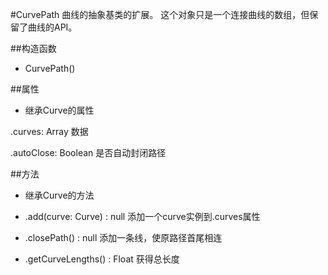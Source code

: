 #CurvePath
曲线的抽象基类的扩展。
这个对象只是一个连接曲线的数组，但保留了曲线的API。

##构造函数
* CurvePath()

##属性
* 继承Curve的属性

.curves: Array
数据

.autoClose: Boolean
是否自动封闭路径

##方法
* 继承Curve的方法

* .add(curve: Curve) : null
添加一个curve实例到.curves属性

* .closePath() : null
添加一条线，使原路径首尾相连

* .getCurveLengths() : Float
获得总长度